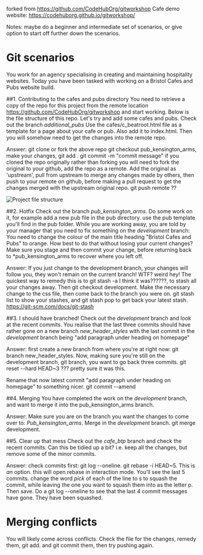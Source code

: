 forked from https://github.com/CodeHubOrg/gitworkshop
Cafe demo website: https://codehuborg.github.io/gitworkshop/

Notes: maybe do a beginner and intermediate set of scenarios, or give option to start off further down the scenarios.

# Git scenarios

You work for an agency specialising in creating and maintaining hospitality websites. Today you have been tasked with working on a Bristol Cafes and Pubs website build.

##1. Contributing to the cafes and pubs directory
You need to retrieve a copy of the repo for this project from the remote location  https://github.com/CodeHubOrg/gitworkshop and start working.
Below is the file structure of this repo. Let's try and add some cafes and pubs. Check out the branch *additional_pubs* Use the cafes/c_beatroot.html file as a template for a page about your cafe or pub. Also add it to index.html. Then you will somehow need to get the changes into the remote repo.

Answer: 
git clone or fork the above repo
git checkout pub_kensington_arms, 
make your changes, 
git add .
git commit -m "commit message"
if you cloned the repo originally rather than forking you will need to fork the original to your github, add the repo as a remote. 
Add the original as 'upstream', pull from upstream to merge any changes made by others, then push to your remote on github, before making a pull request to get the changes merged with the upstream original repo.
git push remote ??

![Project file structure](file_structure.jpg)

##2. Hotfix
Check out the branch *pub_kensington_arms*. Do some work on it, for example add a new pub file in the pub directory. use the pub template you'll find in the pub folder. While you are working away, you are told by your manager that you need to fix something on the *development* branch: You need to change the colour of the main title heading "Bristol Cafes and Pubs" to orange. How best to do that without losing your current changes? Make sure you stage and then commit your change, before returning back to *pub_kensington_arms to recover where you left off.

Answer: If you just change to the development branch, your changes will follow you, they won't remain on the current branch! WTF? weird hey! The quickest way to remedy this is to git stash -a I think it was??????, to stash all your changes away. Then git checkout development. Make the necessary change to the css file, then come back to the branch you were on. git stash list to show your stashes, and git stash pop to get back your latest stash.
https://git-scm.com/docs/git-stash

##3. I should have branched!
Check out the *development* branch and look at the recent commits. You realise that the last three commits should have rather gone on a new branch *new_header_styles* with the last commit in the *development* branch being "add paragraph under heading on homepage"

Answer: first create a new branch from where you're at right now: git branch new_header_styles. Now, making sure you're still on the development branch, git branch, you want to go back three commits. git reset --hard HEAD~3  ??? pretty sure it was this.

Rename that now latest commit "add paragraph under heading on homepage" to something nicer. git commit --amend

##4. Merging
You have completed the work on the *development* branch, and want to merge it into the pub_kensington_arms branch.

Answer: Make sure you are on the branch you want the changes to come over to: *Pub_kensington_arms*. Merge in the *development* branch. git merge development.

##5. Clear up that mess
Check out the *cafe_btp* branch and check the recent commits. Can this be tidied up a bit? i.e. keep all the changes, but remove some of the minor commits.

Answer: check commits first: git log --oneline.  git rebase -i HEAD~5.   This is *an* option. this will open rebase in interaction mode. You'll see the last 5 commits. change the word *pick* of each of the line to s to squash the commit, while leaving the one you want to squash them into as the letter p. Then save. Do a git log --oneline to see that the last 4 commit messages have gone. They have been squashed.


# Merging conflicts
You will likely come across conflicts. Check the file for the changes, remedy them, git add. and git commit them, then try pushing again.


